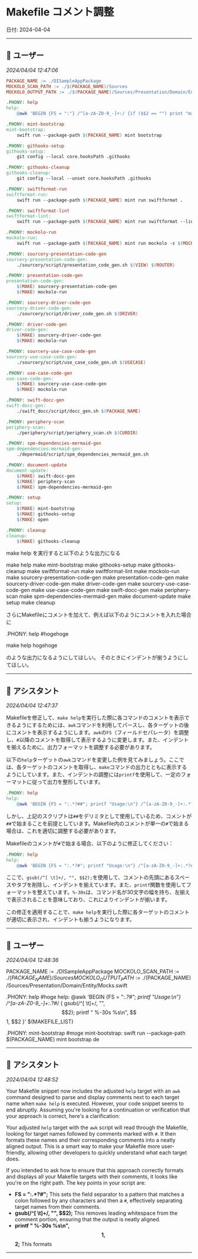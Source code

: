 # Makefile コメント調整

日付: 2024-04-04

---

## 👤 ユーザー
*2024/04/04 12:47:06*

```Makefile
PACKAGE_NAME := ./DISampleAppPackage
MOCKOLO_SCAN_PATH := ./$(PACKAGE_NAME)/Sources
MOCKOLO_OUTPUT_PATH := ./$(PACKAGE_NAME)/Sources/Presentation/Domain/Entity/Mocks.swift

.PHONY: help
help:
	@awk 'BEGIN {FS = ":"} /^[a-zA-Z0-9_-]+:/ {if ($$2 == "") print "make " $$1}' Makefile

.PHONY: mint-bootstrap
mint-bootstrap:
	swift run --package-path $(PACKAGE_NAME) mint bootstrap

.PHONY: githooks-setup
githooks-setup:
	git config --local core.hooksPath .githooks

.PHONY: githooks-cleanup
githooks-cleanup:
	git config --local --unset core.hooksPath .githooks

.PHONY: swiftformat-run
swiftformat-run:
	swift run --package-path $(PACKAGE_NAME) mint run swiftformat .

.PHONY: swiftformat-lint
swiftformat-lint:
	swift run --package-path $(PACKAGE_NAME) mint run swiftformat --lint .

.PHONY: mockolo-run
mockolo-run:
	swift run --package-path $(PACKAGE_NAME) mint run mockolo -s $(MOCKOLO_SCAN_PATH) -d $(MOCKOLO_OUTPUT_PATH) --custom-imports DomainLayer Combine -x Images Strings --mock-final

.PHONY: sourcery-presentation-code-gen
sourcery-presentation-code-gen:
	./sourcery/script/presentation_code_gen.sh $(VIEW) $(ROUTER)

.PHONY: presentation-code-gen
presentation-code-gen:
	$(MAKE) sourcery-presentation-code-gen
	$(MAKE) mockolo-run

.PHONY: sourcery-driver-code-gen
sourcery-driver-code-gen:
	./sourcery/script/driver_code_gen.sh $(DRIVER)

.PHONY: driver-code-gen
driver-code-gen:
	$(MAKE) sourcery-driver-code-gen
	$(MAKE) mockolo-run

.PHONY: sourcery-use-case-code-gen
sourcery-use-case-code-gen:
	./sourcery/script/use_case_code_gen.sh $(USECASE)

.PHONY: use-case-code-gen
use-case-code-gen:
	$(MAKE) sourcery-use-case-code-gen
	$(MAKE) mockolo-run

.PHONY: swift-docc-gen
swift-docc-gen:
	./swift_docc/script/docc_gen.sh $(PACKAGE_NAME)

.PHONY: periphery-scan
periphery-scan:
	./periphery/script/periphery_scan.sh $(CURDIR)

.PHONY: spm-dependencies-mermaid-gen
spm-dependencies-mermaid-gen:
	./depermaid/script/spm_dependencies_mermaid_gen.sh

.PHONY: document-update
document-update:
	$(MAKE) swift-docc-gen
	$(MAKE) periphery-scan
	$(MAKE) spm-dependencies-mermaid-gen

.PHONY: setup
setup:
	$(MAKE) mint-bootstrap
	$(MAKE) githooks-setup
	$(MAKE) open

.PHONY: cleanup
cleanup:
	$(MAKE) githooks-cleanup
```

make help を実行すると以下のような出力になる

make help
make mint-bootstrap
make githooks-setup
make githooks-cleanup
make swiftformat-run
make swiftformat-lint
make mockolo-run
make sourcery-presentation-code-gen
make presentation-code-gen
make sourcery-driver-code-gen
make driver-code-gen
make sourcery-use-case-code-gen
make use-case-code-gen
make swift-docc-gen
make periphery-scan
make spm-dependencies-mermaid-gen
make document-update
make setup
make cleanup

さらにMakefileにコメントを加えて、例えば以下のようにコメントを入れた場合に

.PHONY: help #hogehoge

make help               hogehoge

のような出力になるようにしてほしい。
そのときにインデントが揃うようにしてほしい。

---

## 🤖 アシスタント
*2024/04/04 12:47:37*

Makefileを修正して、`make help`を実行した際に各コマンドのコメントを表示できるようにするためには、`awk`コマンドを利用してパースし、各ターゲットの後にコメントを表示するようにします。`awk`の`FS`（フィールドセパレータ）を調整し、`#`以降のコメントを取得して表示するように変更します。また、インデントを揃えるために、出力フォーマットを調整する必要があります。

以下の`help`ターゲットの`awk`コマンドを変更した例を見てみましょう。ここでは、各ターゲットのコメントを取得し、`make`コマンドの出力とともに表示するようにしています。また、インデントの調整には`printf`を使用して、一定のフォーマットに従って出力を整形しています。

```Makefile
.PHONY: help
help:
	@awk 'BEGIN {FS = ":.*?##"; printf "Usage:\n"} /^[a-zA-Z0-9_-]+:.*?##/ { printf "  %-30s %s\n", $$1, $$2 }' $(MAKEFILE_LIST)
```

しかし、上記のスクリプトは`##`をデリミタとして使用しているため、コメントが`##`で始まることを前提としています。Makefile内のコメントが単一の`#`で始まる場合は、これを適切に調整する必要があります。

Makefileのコメントが`#`で始まる場合、以下のように修正してください：

```Makefile
.PHONY: help
help:
	@awk 'BEGIN {FS = ":.*?#"; printf "Usage:\n"} /^[a-zA-Z0-9_-]+:.*?#/ { gsub(/^[ \t]+/, "", $$2); printf "  %-30s %s\n", $$1, $$2 }' $(MAKEFILE_LIST)
```

ここで、`gsub(/^[ \t]+/, "", $$2);`を使用して、コメントの先頭にあるスペースやタブを削除し、インデントを揃えています。また、`printf`関数を使用してフォーマットを整えています。`%-30s`は、コマンド名が30文字の幅を持ち、左揃えで表示されることを意味しており、これによりインデントが揃います。

この修正を適用することで、`make help`を実行した際に各ターゲットのコメントが適切に表示され、インデントも揃うようになります。

---

## 👤 ユーザー
*2024/04/04 12:48:36*

PACKAGE_NAME := ./DISampleAppPackage
MOCKOLO_SCAN_PATH := ./$(PACKAGE_NAME)/Sources
MOCKOLO_OUTPUT_PATH := ./$(PACKAGE_NAME)/Sources/Presentation/Domain/Entity/Mocks.swift

.PHONY: help #hoge
help:
	@awk 'BEGIN {FS = ":.*?#"; printf "Usage:\n"} /^[a-zA-Z0-9_-]+:.*?#/ { gsub(/^[ \t]+/, "", $$2); printf "  %-30s %s\n", $$1, $$2 }' $(MAKEFILE_LIST)

.PHONY: mint-bootstrap #moge
mint-bootstrap:
	swift run --package-path $(PACKAGE_NAME) mint bootstrap
de

---

## 🤖 アシスタント
*2024/04/04 12:48:52*

Your Makefile snippet now includes the adjusted `help` target with an `awk` command designed to parse and display comments next to each target name when `make help` is executed. However, your code snippet seems to end abruptly. Assuming you're looking for a continuation or verification that your approach is correct, here's a clarification:

Your adjusted `help` target with the `awk` script will read through the Makefile, looking for target names followed by comments marked with `#`. It then formats these names and their corresponding comments into a neatly aligned output. This is a smart way to make your Makefile more user-friendly, allowing other developers to quickly understand what each target does.

If you intended to ask how to ensure that this approach correctly formats and displays all your Makefile targets with their comments, it looks like you're on the right path. The key points in your script are:

- **FS = ":.*?#";** This sets the field separator to a pattern that matches a colon followed by any characters and then a `#`, effectively separating target names from their comments.
- **gsub(/^[ \t]+/, "", $$2);** This removes leading whitespace from the comment portion, ensuring that the output is neatly aligned.
- **printf "  %-30s %s\n", $$1, $$2;** This formats

---
